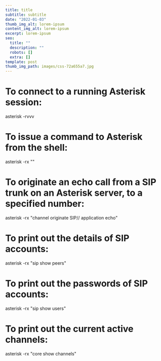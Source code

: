 ```yaml
---
title: title
subtitle: subtitle
date: "2022-01-03"
thumb_img_alt: lorem-ipsum
content_img_alt: lorem-ipsum
excerpt: lorem-ipsum
seo:
  title: ""
  description: ""
  robots: []
  extra: []
template: post
thumb_img_path: images/css-72a655a7.jpg
---
```


# To connect to a running Asterisk session:

asterisk -rvvv

# To issue a command to Asterisk from the shell:

asterisk -rx "<command>"

# To originate an echo call from a SIP trunk on an Asterisk server, to a specified number:

asterisk -rx "channel originate SIP/<trunk>/<number> application echo"

# To print out the details of SIP accounts:

asterisk -rx "sip show peers"

# To print out the passwords of SIP accounts:

asterisk -rx "sip show users"

# To print out the current active channels:

asterisk -rx "core show channels"
